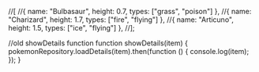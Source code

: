 //[
//{ name: "Bulbasaur", height: 0.7, types: ["grass", "poison"] },
//{ name: "Charizard", height: 1.7, types: ["fire", "flying"] },
//{ name: "Articuno", height: 1.5, types: ["ice", "flying"] },
//];

//old showDetails function
function showDetails(item) {
pokemonRepository.loadDetails(item).then(function () {
console.log(item);
});
}
